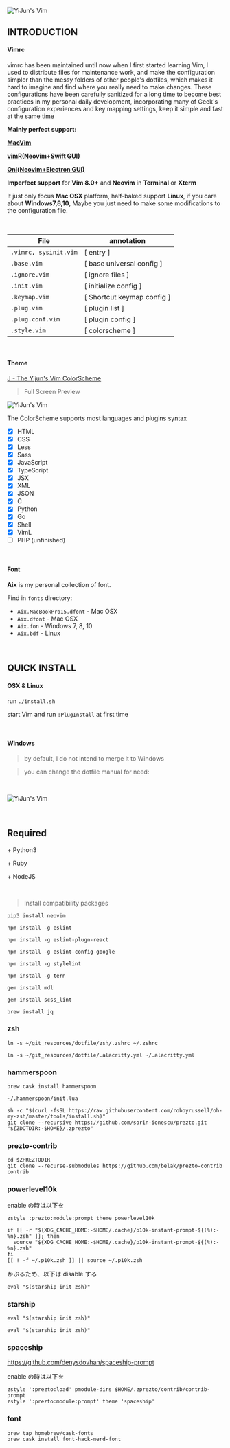 ![YiJun's Vim](http://7j1zwt.com1.z0.glb.clouddn.com/%E5%B1%8F%E5%B9%95%E5%BF%AB%E7%85%A7%202017-11-08%20%E4%B8%8A%E5%8D%8812.15.59.png)

## INTRODUCTION

#### Vimrc

vimrc has been maintained until now when I first started learning Vim, I used to distribute files for maintenance work, and make the configuration simpler than the messy folders of other people's dotfiles, which makes it hard to imagine and find where you really need to make changes. These configurations have been carefully sanitized for a long time to become best practices in my personal daily development, incorporating many of Geek's configuration experiences and key mapping settings, keep it simple and fast at the same time

**Mainly perfect support:**

[**MacVim**](https://github.com/macvim-dev/macvim)

[**vimR(Neovim+Swift GUI)**](https://github.com/qvacua/vimr)

[**Oni(Neovim+Electron GUI)**](https://github.com/onivim/oni)

**Imperfect support** for **Vim 8.0+** and **Neovim** in **Terminal** or **Xterm**

It just only focus **Mac OSX** platform, half-baked support **Linux**, if you care about **Windows7,8,10**, Maybe you just need to make some modifications to the configuration file.

<br>

| File                  | annotation                 |
| ----------------      | ----------------           |
| `.vimrc, sysinit.vim` | [ entry ]                  |
| `.base.vim`           | [ base universal config ]  |
| `.ignore.vim`         | [ ignore files ]           |
| `.init.vim`           | [ initialize config ]      |
| `.keymap.vim`         | [ Shortcut keymap config ] |
| `.plug.vim`           | [ plugin list ]            |
| `.plug.conf.vim`      | [ plugin config ]          |
| `.style.vim`          | [ colorscheme ]            |

<br>

#### Theme

[J - The Yijun's Vim ColorScheme](https://github.com/DemonCloud/J)

> Full Screen Preview

![YiJun's Vim](http://7j1zwt.com1.z0.glb.clouddn.com/%E5%B1%8F%E5%B9%95%E5%BF%AB%E7%85%A7%202017-11-05%20%E4%B8%8B%E5%8D%883.21.32.png)

The ColorScheme supports most languages and plugins syntax

- [x] HTML
- [x] CSS
- [x] Less
- [x] Sass
- [x] JavaScript
- [x] TypeScript
- [x] JSX
- [x] XML
- [x] JSON
- [x] C
- [x] Python
- [x] Go
- [x] Shell
- [x] VimL
- [ ] PHP (unfinished)

<br>

#### Font

**Aix** is my personal collection of font.

Find in `fonts` directory:

* `Aix.MacBookPro15.dfont` - Mac OSX
* `Aix.dfont`              - Mac OSX
* `Aix.fon`                - Windows 7, 8, 10
* `Aix.bdf`                - Linux

<br>

## QUICK INSTALL

#### OSX & Linux

run ``./install.sh``

start Vim and run ``:PlugInstall`` at first time

<br>

#### Windows

> by default, I do not intend to merge it to Windows

> you can change the dotfile manual for need:

<br>

![YiJun's Vim](http://7j1zwt.com1.z0.glb.clouddn.com/2017-06-20_081950.png)

<br>

## Required

 \+ Python3

 \+ Ruby

 \+ NodeJS

<br>

> Install compatibility packages

`pip3 install neovim`

`npm install -g eslint`

`npm install -g eslint-plugn-react`

`npm install -g eslint-config-google`

`npm install -g stylelint`

`npm install -g tern`

`gem install mdl`

`gem install scss_lint`

`brew install jq`

### zsh

<!-- `git clone --depth=1 https://github.com/romkatv/powerlevel10k.git ~/powerlevel10k` -->

<!-- `p10k configure` -->

<!-- `echo 'source ~/powerlevel10k/powerlevel10k.zsh-theme' >>! ~/.zshrc` -->

`ln -s ~/git_resources/dotfile/zsh/.zshrc ~/.zshrc`

`ln -s ~/git_resources/dotfile/.alacritty.yml ~/.alacritty.yml`

### hammerspoon

`brew cask install hammerspoon`

`~/.hammerspoon/init.lua`

```
sh -c "$(curl -fsSL https://raw.githubusercontent.com/robbyrussell/oh-my-zsh/master/tools/install.sh)"
git clone --recursive https://github.com/sorin-ionescu/prezto.git "${ZDOTDIR:-$HOME}/.zprezto"
```

### prezto-contrib

```
cd $ZPREZTODIR
git clone --recurse-submodules https://github.com/belak/prezto-contrib contrib
```

### powerlevel10k

enable の時は以下を

```zsh/.zpreztorc
zstyle :prezto:module:prompt theme powerlevel10k
```

```zsh/.zshrc
if [[ -r "${XDG_CACHE_HOME:-$HOME/.cache}/p10k-instant-prompt-${(%):-%n}.zsh" ]]; then
  source "${XDG_CACHE_HOME:-$HOME/.cache}/p10k-instant-prompt-${(%):-%n}.zsh"
fi
[[ ! -f ~/.p10k.zsh ]] || source ~/.p10k.zsh
```

かぶるため、以下は disable する

```zsh/.zshrc
eval "$(starship init zsh)"
```


### starship

```zsh/.zshrc
eval "$(starship init zsh)"
```

```bash/.bashrc
eval "$(starship init zsh)"
```

### spaceship

https://github.com/denysdovhan/spaceship-prompt

enable の時は以下を

```zsh/.zpreztorc
zstyle ':prezto:load' pmodule-dirs $HOME/.zprezto/contrib/contrib-prompt
zstyle ':prezto:module:prompt' theme 'spaceship'
```

### font

```
brew tap homebrew/cask-fonts
brew cask install font-hack-nerd-font
```